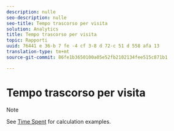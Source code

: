 ```yaml
---
description: nulle
seo-description: nulle
seo-title: Tempo trascorso per visita
solution: Analytics
title: Tempo trascorso per visita
topic: Rapporti
uuid: 76441 e 36-b 7 fe -4 cf 3-8 d 72-c 51 d 558 afa 13
translation-type: tm+mt
source-git-commit: 86fe1b3650100a05e52fb2102134fee515c871b1

---
```



# Tempo trascorso per visita

>[!NOTE]
>
>See [Time Spent](../../../components/c-variables/c-metrics/metrics-time-spent.md#concept_1241109A742947C9B73E5E2CA2362559) for calculation examples.
